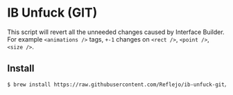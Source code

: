 IB Unfuck (GIT)
===============

This script will revert all the unneeded changes caused by Interface Builder. For example `<animations />` tags, `+-1` changes on `<rect />`, `<point />`, `<size />`.

Install
-------

```bash
$ brew install https://raw.githubusercontent.com/Reflejo/ib-unfuck-git/master/Formula/ib-unfuck-git.rb
```
